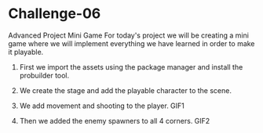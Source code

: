 # Challenge-06
Advanced Project Mini Game
For today's project we will be creating a mini game where we will implement everything we have learned in order to make it playable.
1. First we import the assets using the package manager and install the probuilder tool.
2. We create the stage and add the playable character to the scene.
3. We add movement and shooting to the player.
   GIF1

5. Then we added the enemy spawners to all 4 corners. GIF2

